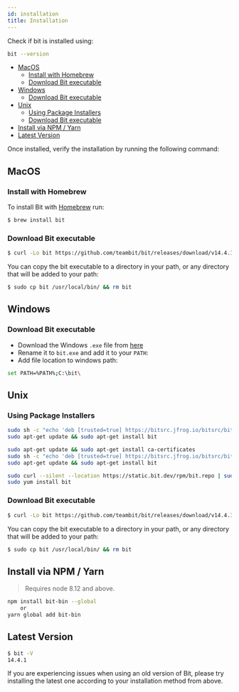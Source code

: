 ```yaml
---
id: installation
title: Installation
---
```


Check if bit is installed using:

```bash
bit --version
```

- [MacOS](#macos)
  - [Install with Homebrew](#install-with-homebrew)
  - [Download Bit executable](#download-bit-executable)
- [Windows](#windows)
  - [Download Bit executable](#download-bit-executable-1)
- [Unix](#unix)
  - [Using Package Installers](#using-package-installers)
  - [Download Bit executable](#download-bit-executable-2)
- [Install via NPM / Yarn](#install-via-npm--yarn)
- [Latest Version](#latest-version)

Once installed, verify the installation by running the following command:

## MacOS

### Install with Homebrew

To install Bit with [Homebrew](https://brew.sh) run:

```sh
$ brew install bit
```

### Download Bit executable

```sh
$ curl -Lo bit https://github.com/teambit/bit/releases/download/v14.4.1/bit-bin-macos && chmod +x bit
```

You can copy the bit executable to a directory in your path, or any directory that will be added to your path:

```sh
$ sudo cp bit /usr/local/bin/ && rm bit
```

## Windows

### Download Bit executable

- Download the Windows `.exe` file from [here](https://github.com/teambit/bit/releases/download/v14.4.1/bit-bin-win.exe)
- Rename it to `bit.exe` and add it to your `PATH`:
- Add file location to windows path:

```sh
set PATH=%PATH%;C:\bit\
```

## Unix

### Using Package Installers

<!--DOCUSAURUS_CODE_TABS-->
<!--Debian-->

```sh
sudo sh -c "echo 'deb [trusted=true] https://bitsrc.jfrog.io/bitsrc/bit-deb all stable' >> /etc/apt/sources.list"
sudo apt-get update && sudo apt-get install bit
```

<!--Ubuntu-->

```sh
sudo apt-get update && sudo apt-get install ca-certificates
sudo sh -c "echo 'deb [trusted=true] https://bitsrc.jfrog.io/bitsrc/bit-deb all stable' >> /etc/apt/sources.list"
sudo apt-get update && sudo apt-get install bit
```

<!--CentOS / Fedora / RHEL-->

```sh
sudo curl --silent --location https://static.bit.dev/rpm/bit.repo | sudo tee /etc/yum.repos.d/bit.repo
sudo yum install bit
```
<!--END_DOCUSAURUS_CODE_TABS-->

### Download Bit executable

```sh
$ curl -Lo bit https://github.com/teambit/bit/releases/download/v14.4.1/bit-bin-linux && chmod +x bit
```

You can copy the bit executable to a directory in your path, or any directory that will be added to your path:

```bash
$ sudo cp bit /usr/local/bin/ && rm bit
```

## Install via NPM / Yarn

> Requires node 8.12 and above.

```bash
npm install bit-bin --global
    or
yarn global add bit-bin  
```

## Latest Version

```bash
$ bit -V
14.4.1
```

If you are experiencing issues when using an old version of Bit, please try installing the latest one according to your installation method from above.
